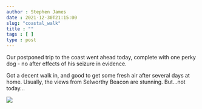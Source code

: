 ```yaml
---
author : Stephen James
date : 2021-12-30T21:15:00
slug: "coastal_walk" 
title : ""
tags : [ ]
type : post
---
```

Our postponed trip to the coast went ahead today, complete with one perky dog - no after effects of his seizure in evidence. 

Got a decent walk in, and good to get some fresh air after several days at home. Usually, the views from Selworthy Beacon are stunning. But...not today...

![](https://www.dropbox.com/s/w04ee4jh1z2llty/IMG_20211230_120632641_HDR.jpg?raw=1)